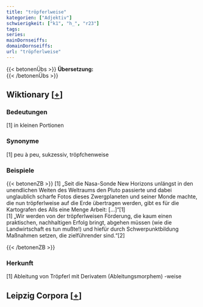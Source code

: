 ```yaml
---
title: "tröpferlweise"
kategorien: ["Adjektiv"]
schwierigkeit: ["k1", "h_", "r23"]
tags:
series:
mainDornseiffs:
domainDornseiffs:
url: "tröpferlweise"
---
```


{{< betonenÜbs >}}
**Übersetzung:**  
{{< /betonenÜbs >}}

## Wiktionary [[+](https://de.wiktionary.org/wiki/tröpferlweise)]

### Bedeutungen
[1] in kleinen Portionen  

### Synonyme
[1]  peu à peu, sukzessiv, tröpfchenweise  

### Beispiele
{{< betonenZB >}}
[1] „Seit die Nasa-Sonde New Horizons unlängst in den unendlichen Weiten des Weltraums den Pluto passierte und dabei unglaublich scharfe Fotos dieses Zwergplaneten und seiner Monde machte, die nun tröpferlweise auf die Erde übertragen werden, gibt es für die Kartografen des Alls eine Menge Arbeit: […]“[1]  
[1] „Wir werden von der tröpferlweisen Förderung, die kaum einen praktischen, nachhaltigen Erfolg bringt, abgehen müssen (wie die Landwirtschaft es tun mußte!) und hiefür durch Schwerpunktbildung Maßnahmen setzen, die zielführender sind.“[2]  

{{< /betonenZB >}}
### Herkunft
[1] Ableitung von Tröpferl mit Derivatem (Ableitungsmorphem) -weise  


## Leipzig Corpora [[+](https://corpora.uni-leipzig.de/en/res?word=tröpferlweise&corpusId=deu_newscrawl-public_2018)]

